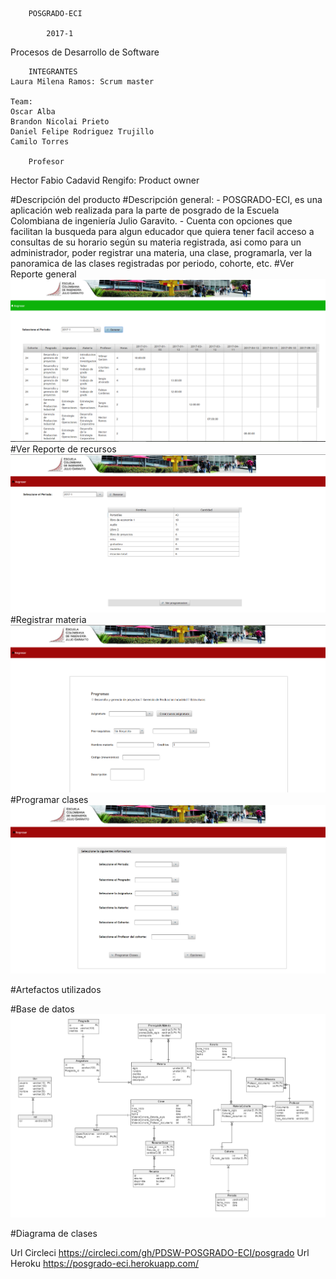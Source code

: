 		POSGRADO-ECI

			2017-1

Procesos de Desarrollo de Software
		
		INTEGRANTES
	Laura Milena Ramos: Scrum master
	
	Team:
	Oscar Alba
	Brandon Nicolai Prieto
	Daniel Felipe Rodriguez Trujillo
	Camilo Torres
		
		Profesor
Hector Fabio Cadavid Rengifo: Product owner

#Descripción del producto
	#Descripción general:
		- POSGRADO-ECI, es una aplicación web realizada para la parte de posgrado de la Escuela Colombiana de ingeniería Julio Garavito.
		- Cuenta con opciones que facilitan la busqueda para algun educador que quiera tener facil acceso a consultas de su horario según su materia registrada, asi como para un administrador, poder registrar una materia, una clase, programarla, ver la panoramica de las clases registradas por periodo, cohorte, etc.
	#Ver Reporte general
		![](ReporteGeneral.PNG)
	#Ver Reporte de recursos
		![](ReporteRecursos.PNG)
	#Registrar materia
		![](RegistrarMateria.PNG)
	#Programar clases
		![](ProgramarClase.PNG)
	


#Artefactos utilizados

#Base de datos
![](BaseDeDatos.png)

#Diagrama de clases

Url Circleci
https://circleci.com/gh/PDSW-POSGRADO-ECI/posgrado
Url Heroku 
https://posgrado-eci.herokuapp.com/

	
	
